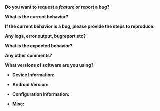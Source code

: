 <!-- * Please fill out the blanks below describing your issue * -->

**Do you want to request a *feature* or report a *bug*?**

**What is the current behavior?**

**If the current behavior is a bug, please provide the steps to reproduce.**
<!-- If you can, provide a link to a public repository which contains the files necessary to reproduce this. -->


**Any logs, error output, bugreport etc?**
<!-- * If it’s long, please paste to https://ghostbin.com/ and insert the link here.) * -->

**What is the expected behavior?**

**Any other comments?**


**What versions of software are you using?**
+ **Device Information:** 

+ **Android Version:** 

+ **Configuration Information:** 

+ **Misc:** 

<!-- * More related information if you have can provide * -->